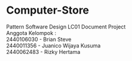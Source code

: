 # Computer-Store
Pattern Software Design LC01 Document Project
<br>
Anggota Kelompok :
<br>
2440106030 - Brian Steve
<br>
2440011356 - Juanico Wijaya Kusuma
<br>
2440062483 - Rizky Hertama
